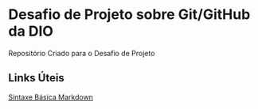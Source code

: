 # Desafio de Projeto sobre Git/GitHub da DIO
Repositório Criado para o Desafio de Projeto

## Links Úteis
[Sintaxe Básica Markdown](https://docs.github.com/pt/get-started/writing-on-github/getting-started-with-writing-and-formatting-on-github/basic-writing-and-formatting-syntax)
